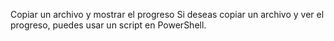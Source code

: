 Copiar un archivo y mostrar el progreso
Si deseas copiar un archivo y ver el progreso, puedes usar un script en PowerShell.

